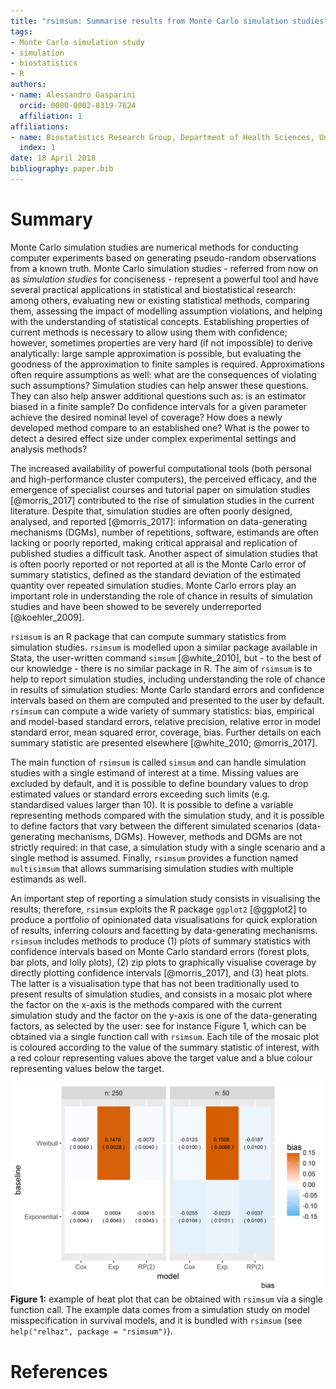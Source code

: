 ```yaml
---
title: "rsimsum: Summarise results from Monte Carlo simulation studies"
tags:
- Monte Carlo simulation study
- simulation
- biostatistics
- R
authors:
- name: Alessandro Gasparini
  orcid: 0000-0002-8319-7624
  affiliation: 1
affiliations:
- name: Biostatistics Research Group, Department of Health Sciences, University of Leicester
  index: 1
date: 18 April 2018
bibliography: paper.bib
---
```


# Summary

Monte Carlo simulation studies are numerical methods for conducting computer experiments based on generating pseudo-random observations from a known truth. Monte Carlo simulation studies - referred from now on as _simulation studies_ for conciseness - represent a powerful tool and have several practical applications in statistical and biostatistical research: among others, evaluating new or existing statistical methods, comparing them, assessing the impact of modelling assumption violations, and helping with the understanding of statistical concepts. Establishing properties of current methods is necessary to allow using them with confidence; however, sometimes properties are very hard (if not impossible) to derive analytically: large sample approximation is possible, but evaluating the goodness of the approximation to finite samples is required. Approximations often require assumptions as well: what are the consequences of violating such assumptions? Simulation studies can help answer these questions. They can also help answer additional questions such as: is an estimator biased in a finite sample? Do confidence intervals for a given parameter achieve the desired nominal level of coverage? How does a newly developed method compare to an established one? What is the power to detect a desired effect size under complex experimental settings and analysis methods?

The increased availability of powerful computational tools (both personal and high-performance cluster computers), the perceived efficacy, and the emergence of specialist courses and tutorial paper on simulation studies [@morris_2017] contributed to the rise of simulation studies in the current literature. Despite that, simulation studies are often poorly designed, analysed, and reported [@morris_2017]: information on data-generating mechanisms (DGMs), number of repetitions, software, estimands are often lacking or poorly reported, making critical appraisal and replication of published studies a difficult task. Another aspect of simulation studies that is often poorly reported or not reported at all is the Monte Carlo error of summary statistics, defined as the standard deviation of the estimated quantity over repeated simulation studies. Monte Carlo errors play an important role in understanding the role of chance in results of simulation studies and have been showed to be severely underreported [@koehler_2009].

`rsimsum` is an R package that can compute summary statistics from simulation studies. `rsimsum` is modelled upon a similar package available in Stata, the user-written command `simsum` [@white_2010], but - to the best of our knowledge - there is no similar package in R. The aim of `rsimsum` is to help to report simulation studies, including understanding the role of chance in results of simulation studies: Monte Carlo standard errors and confidence intervals based on them are computed and presented to the user by default. `rsimsum` can compute a wide variety of summary statistics: bias, empirical and model-based standard errors, relative precision, relative error in model standard error, mean squared error, coverage, bias. Further details on each summary statistic are presented elsewhere [@white_2010; @morris_2017].

The main function of `rsimsum` is called `simsum` and can handle simulation studies with a single estimand of interest at a time. Missing values are excluded by default, and it is possible to define boundary values to drop estimated values or standard errors exceeding such limits (e.g. standardised values larger than 10). It is possible to define a variable representing methods compared with the simulation study, and it is possible to define factors that vary between the different simulated scenarios (data-generating mechanisms, DGMs). However, methods and DGMs are not strictly required: in that case, a simulation study with a single scenario and a single method is assumed. Finally, `rsimsum` provides a function named `multisimsum` that allows summarising simulation studies with multiple estimands as well.

An important step of reporting a simulation study consists in visualising the results; therefore, `rsimsum` exploits the R package `ggplot2` [@ggplot2] to produce a portfolio of opinionated data visualisations for quick exploration of results, inferring colours and facetting by data-generating mechanisms. `rsimsum` includes methods to produce (1) plots of summary statistics with confidence intervals based on Monte Carlo standard errors (forest plots, bar plots, and lolly plots), (2) zip plots to graphically visualise coverage by directly plotting confidence intervals [@morris_2017], and (3) heat plots. The latter is a visualisation type that has not been traditionally used to present results of simulation studies, and consists in a mosaic plot where the factor on the x-axis is the methods compared with the current simulation study and the factor on the y-axis is one of the data-generating factors, as selected by the user: see for instance Figure 1, which can be obtained via a single function call with `rsimsum`. Each tile of the mosaic plot is coloured according to the value of the summary statistic of interest, with a red colour representing values above the target value and a blue colour representing values below the target.

![Example of heat plot obtained with a single function call in `rsimsum`](plot.png)
__Figure 1:__ example of heat plot that can be obtained with `rsimsum` via a single function call. The example data comes from a simulation study on model misspecification in survival models, and it is bundled with `rsimsum` (see `help("relhaz", package = "rsimsum")`).

# References
